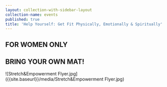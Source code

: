 ```yaml
---
layout: collection-with-sidebar-layout
collection-name: events
published: true
title: 'Help Yourself: Get Fit Physically, Emotionally & Spiritually'
---
```

## FOR WOMEN ONLY  
## BRING YOUR OWN MAT!

![Stretch&Empowerment Flyer.jpg]({{site.baseurl}}/media/Stretch&Empowerment Flyer.jpg)

